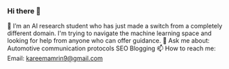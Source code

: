 ### Hi there 👋
🌱 I’m an AI research student who has just made a switch from a completely different domain. I'm trying to navigate the machine learning space and looking for help from anyone who can offer guidance.
💬 Ask me about:
Automotive communication protocols 
SEO 
Blogging
📫 How to reach me: 
Email: kareemamrin9@gmail.com
<!--
**AmrinKareem/AmrinKareem** is a ✨ _special_ ✨ repository because its `README.md` (this file) appears on your GitHub profile.

Here are some ideas to get you started:

- 🔭 I’m currently working on ...
- 🌱 I’m currently learning ...
- 👯 I’m looking to collaborate on ...
- 🤔 I’m looking for help with ...
- 💬 Ask me about ...
- 📫 How to reach me: ...
- 😄 Pronouns: ...
- ⚡ Fun fact: ...
-->

